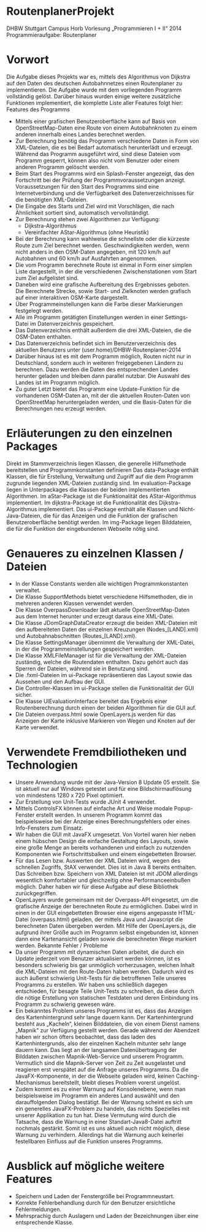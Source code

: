 RoutenplanerProjekt
===================

DHBW Stuttgart Campus Horb Vorlesung „Programmieren I + II“ 2014
Programmieraufgabe: Routenplaner

# Vorwort
Die Aufgabe dieses Projekts war es, mittels des Algorithmus von Dijkstra auf den Daten des deutschen Autobahnnetzes einen Routenplaner zu implementieren.
Die Aufgabe wurde mit dem vorliegenden Programm vollständig gelöst. Darüber hinaus wurden einige weitere zusätzliche Funktionen implementiert, die komplette Liste aller Features folgt hier:
Features des Programms

- Mittels einer grafischen Benutzeroberfläche kann auf Basis von OpenStreetMap-Daten eine Route von einem Autobahnknoten zu einem anderen innerhalb eines Landes berechnet werden.
- Zur Berechnung benötig das Programm verschiedene Daten in Form von XML-Dateien, die es bei Bedarf automatisch herunterlädt und erzeugt. Während das Programm ausgeführt wird, sind diese Dateien vom Programm gesperrt, können also nicht vom Benutzer oder einem anderen Programm gelöscht werden.
- Beim Start des Programms wird ein Splash-Fenster angezeigt, das den Fortschritt bei der Prüfung der Programmvoraussetzungen anzeigt. Voraussetzungen für den Start des Programms sind eine Internetverbindung und die Verfügbarkeit des Datenverzeichnisses für die benötigten XML-Dateien.
- Die Eingabe des Starts und Ziel wird mit Vorschlägen, die nach Ähnlichkeit sortiert sind, automatisch vervollständigt.
- Zur Berechnung stehen zwei Algorithmen zur Verfügung:
	- Dijkstra-Algorithmus
	- Vereinfachter AStar-Algorithmus (ohne Heuristik)
- Bei der Berechnung kann wahlweise die schnellste oder die kürzeste Route zum Ziel berechnet werden. Geschwindigkeiten werden, wenn nicht anders in den OSM-Daten angegeben, mit 120 km/h auf Autobahnen und 60 km/h auf Ausfahrten angenommen.
- Die vom Programm berechnete Route ist einmal in Form einer simplen Liste dargestellt, in der die verschiedenen Zwischenstationen vom Start zum Ziel aufgelistet sind.
- Daneben wird eine grafische Aufbereitung des Ergebnisses geboten. Die Berechnete Strecke, sowie Start- und Zielknoten werden grafisch auf einer interaktiven OSM-Karte dargestellt.
- Über Programmeinstellungen kann die Farbe dieser Markierungen festgelegt werden. 
- Alle im Programm getätigten Einstellungen werden in einer Settings-Datei im Datenverzeichnis gespeichert.
- Das Datenverzeichnis enthält außerdem die drei XML-Dateien, die die OSM-Daten enthalten. 
- Das Datenverzeichnis befindet sich im Benutzerverzeichnis des aktuellen Benutzers unter (user.home)/DHBW-Routenplaner-2014
- Darüber hinaus ist es mit dem Programm möglich, Routen nicht nur in Deutschland, sondern auch in weiteren freigegebenen Ländern zu berechnen. Dazu werden die Daten des entsprechenden Landes herunter geladen und bleiben dann parallel nutzbar. Die Auswahl des Landes ist im Programm möglich.
- Zu guter Letzt bietet das Programm eine Update-Funktion für die vorhandenen OSM-Daten an, mit der die aktuellen Routen-Daten von OpenStreetMap heruntergeladen werden, und die Basis-Daten für die Berechnungen neu erzeugt werden. 

# Erläuterungen zu den einzelnen Packages

Direkt im Stammverzeichnis liegen Klassen, die generelle Hilfsmethode bereitstellen und Programmkonstanten definieren
Das data-Package enthält Klassen, die für Erstellung, Verwaltung und Zugriff auf die dem Programm zugrunde liegenden XML-Dateien zuständig sind.
Im evaluation-Package liegen in Unterpackages die Klassen der beiden implementierten Algorithmen.
Im aStar-Package ist die Funktionalität des AStar-Algorithmus implementiert.
Im dijkstra-Package ist die Funktionalität des Dijkstra-Algorithmus implementiert.
Das ui-Package enthält alle Klassen und Nicht-Java-Dateien, die für das Anzeigen und die Funktion der grafischen Benutzeroberfläche benötigt werden.
Im img-Package liegen Bilddateien, die für die Funktion der eingebundenen Webseite nötig sind.

# Genaueres zu einzelnen Klassen / Dateien
- In der Klasse Constants werden alle wichtigen Programmkonstanten verwaltet.
- Die Klasse SupportMethods bietet verschiedene Hilfsmethoden, die in mehreren anderen Klassen verwendet werden.
- Die Klasse OverpassDownloader lädt aktuelle OpenStreetMap-Daten aus dem Internet herunter und erzeugt daraus eine XML-Datei.
- Die Klasse JDomGraphDataCreator erzeugt die beiden XML-Dateien mit den aufbereiteten Daten der einzelnen Kreuzungen (Nodes_[LAND].xml) und Autobahnabschnitten (Routes_[LAND].xml).
- Die Klasse SettingsManager übernimmt die Verwaltung der XML-Datei, in der die Programmeinstellungen gespeichert werden.
- Die Klasse XMLFileManager ist für die Verwaltung der XML-Dateien zuständig, welche die Routendaten enthalten. Dazu gehört auch das Sperren der Dateien, während sie in Benutzung sind.
- Die .fxml-Dateien im ui-Package repräsentieren das Layout sowie das Aussehen und den Aufbau der GUI.
- Die Controller-Klassen im ui-Package stellen die Funktionalität der GUI sicher.
- Die Klasse UIEvaluationInterface bereitet das Ergebnis einer Routenberechnung durch einen der beiden Algorithmen für die GUI auf.
- Die Dateien overpass.html sowie OpenLayers.js werden für das Anzeigen der Karte inklusive Markieren von Wegen und Knoten auf der Karte verwendet.

# Verwendete Fremdbiliotheken und Technologien
- Unsere Anwendung wurde mit der Java-Version 8 Update 05 erstellt. Sie ist aktuell nur auf Windows getestet und für eine Bildschirmauflösung von mindestens 1280 x 720 Pixel optimiert.
- Zur Erstellung von Unit-Tests wurde JUnit 4 verwendet.
- Mittels ControlsFX können auf einfache Art und Weise modale Popup-Fenster erstellt werden. In unserem Programm kommt das beispielsweise bei der Anzeige eines Berechnungsfehlers oder eines Info-Fensters zum Einsatz.
- Wir haben die GUI mit JavaFX umgesetzt. Von Vorteil waren hier neben einem hübschen Design die einfache Gestaltung des Layouts, sowie eine große Menge an bereits vorhandenen und einfach zu nutzenden Komponenten wie Fortschrittsbalken und einem eingebetteten Browser. 
- Für das Lesen bzw. Auswerten der XML Dateien wird, wegen des schnellen Zugriffs, StAX verwendet. Dies ist in Java 8 bereits enthalten. Das Schreiben bzw. Speichern von XML Dateien ist mit JDOM allerdings wesentlich komfortabler und gleichzeitig ohne Performanceeinbußen möglich. Daher haben wir für diese Aufgabe auf diese Bibliothek zurückgegriffen.
 
- OpenLayers wurde gemeinsam mit der Overpass-API eingesetzt, um die grafische Anzeige der berechneten Route zu ermöglichen. Dabei wird in einen in der GUI eingebetteten Browser eine eigens angepasste HTML-Datei (overpass.html) geladen, der mittels Java und Javascript die berechneten Daten übergeben werden. Mit Hilfe der OpenLayers.js, die aufgrund ihrer Größe auch im Programm selbst eingebunden ist, können dann eine Kartenansicht geladen sowie die berechneten Wege markiert werden.
Bekannte Fehler / Probleme
- Da unser Programm mit dynamischen Daten arbeitet, die durch ein Update jederzeit vom Benutzer aktualisiert werden können, ist es besonders schwierig bis gar unmöglich vorherzusagen, welchen Inhalt die XML-Dateien mit den Route-Daten haben werden. Dadurch wird es auch äußerst schwierig Unit-Tests für die betroffenen Teile unseres Programms zu erstellen. Wir haben uns schließlich dagegen entschieden, für besagte Teile Unit-Tests zu schreiben, da diese durch die nötige Erstellung von statischen Testdaten und deren Einbindung ins Programm zu schwierig gewesen wäre.
- Ein bekanntes Problem unseres Programms ist es, dass das Anzeigen des Kartenhintergrund sehr lange dauern kann. Der Kartenhintergrund besteht aus „Kacheln“, kleinen Bilddateien, die von einem Dienst namens „Mapnik“ zur Verfügung gestellt werden. Gerade während der Abendzeit haben wir schon öfters beobachtet, dass das laden des Kartenhintergrunds, also der einzelnen Kacheln mitunter sehr lange dauern kann. Das liegt an der langsamen Datenübertragung der Bilddaten zwischen Mapnik-Web-Service und unserem Programm. Vermutlich sind die Mapnik-Server von Zeit zu Zeit ausgelastet und reagieren erst verspätet auf die Anfrage unseres Programms. Da die JavaFX-Komponente, in der die Webseite geladen wird, keinen Caching-Mechanismus bereitstellt, bleibt dieses Problem vorerst ungelöst.
- Zudem kommt es zu einer Warnung auf Konsolenebene, wenn man beispielsweise im Programm ein anderes Land auswählt und den darauffolgenden Dialog bestätigt. Bei der Warnung scheint es sich um ein generelles JavaFX-Problem zu handeln, das nichts Spezielles mit unserer Applikation zu tun hat. Diese Vermutung wird durch die Tatsache, dass die Warnung in einer Standart-Java8-Datei auftritt nochmals gestärkt. Somit ist es uns aktuell auch nicht möglich, diese Warnung zu verhindern. Allerdings hat die Warnung auch keinerlei festellbaren Einfluss auf die Funktion unseres Programms.

# Ausblick auf mögliche weitere Features
- Speichern und Laden der Fenstergröße bei Programmneustart.
- Korrekte Fehlerbehandlung durch für den Benutzer ersichtliche Fehlermeldungen.
- Mehrsprachig durch Auslagern und Laden der Bezeichnungen über eine entsprechende Klasse.
